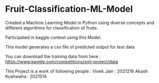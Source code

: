 # Fruit-Classification-ML-Model
Created a Machine Learning Model in Python using diverse concepts and different algorithms for classification of fruits.

Participated in kaggle contest using this Model.

This model generates a csv file of predicted output for test data

You can download the training data from here : https://www.kaggle.com/competitions/sml-project/data

This Project is a work of following people : 
Vivek Jain : 2021218
Akash Kushwaha : 2021514
